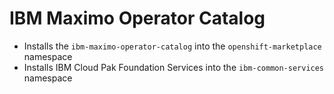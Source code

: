 IBM Maximo Operator Catalog
===============================================================================

- Installs the `ibm-maximo-operator-catalog` into the `openshift-marketplace` namespace
- Installs IBM Cloud Pak Foundation Services into the `ibm-common-services` namespace

